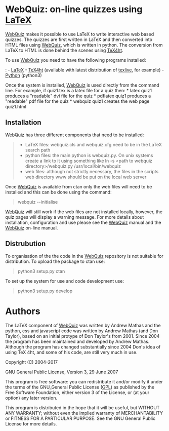 WebQuiz: on-line quizzes using [LaTeX](https://www.latex-project.org/)
=======================================================================

[WebQuiz](https://bitbucket.org/AndrewsBucket/webquiz) makes it
possible to use LaTeX to write interactive web based quizzes. The
quizzes are first written in LaTeX and then converted into HTML files
using [WebQuiz](https://bitbucket.org/AndrewsBucket/webquiz), which is
written in python. The conversion from LaTeX to HTML is done behind the
scenes using [TeX4ht](http://www.tug.org/tex4ht/).

To use [WebQuiz](https://bitbucket.org/AndrewsBucket/webquiz) you need to have the following programs installed:

:   -   [LaTeX](https://www.latex-project.org/)
    -   [TeX4ht](http://www.tug.org/tex4ht/) (available with latest
        distribution of [texlive](https://www.tug.org/texlive/), for
        example)
    -   [Python](https://www.python.org) (python3)

Once the system is installed,
[WebQuiz](https://bitbucket.org/AndrewsBucket/webquiz) is used
directly from the command line. For example, if quiz1.tex is a latex
file for a quiz then: \* latex quiz1 produces a "readable" dvi file for
the quiz \* pdflatex quiz1 produces a "readable" pdf file for the quiz
\* webquiz quiz1 creates the web page quiz1.html

Installation
------------

[WebQuiz](https://bitbucket.org/AndrewsBucket/webquiz) has three
different components that need to be installed:

> -   LaTeX files: webquiz.cls and webquiz.cfg need to be in the LaTeX
>     search path
> -   python files: the main python is webquiz.py. On unix systems
>     create a link to it using something like ln -s &lt;path to
>     webquiz directory&gt;/webquiz.py /usr/local/bin/webquiz
> -   web files: although not strictly necessary, the files in the
>     scripts web directory www should be put on the local web server

Once [WebQuiz](https://bitbucket.org/AndrewsBucket/webquiz) is
available from ctan only the web files will need to be installed and
this can be done using the command:

> webquiz --initialise

[WebQuiz](https://bitbucket.org/AndrewsBucket/webquiz) will still work
if the web files are not installed locally, however, the quiz pages will
display a warning message. For more details about installation,
configuration and use please see the
[WebQuiz](https://bitbucket.org/AndrewsBucket/webquiz) manual and the
[WebQuiz](https://bitbucket.org/AndrewsBucket/webquiz) on-line manual.

Distrubution
------------

To organisation of the the code in the
[WebQuiz](https://bitbucket.org/AndrewsBucket/webquiz) repository is
not suitable for distribution. To upload the package to ctan use:

> python3 setup.py ctan

To set up the system for use and code development use:

> python3 setup.py develop

Authors
=======

The LaTeX component of
[WebQuiz](https://bitbucket.org/AndrewsBucket/webquiz) was written by
Andrew Mathas and the python, css and javascript code was written by
Andrew Mathas (and Don Taylor), based on an initial protype of Don 
Taylor's from 2001. Since 2004 the program has been maintained and
developed by Andrew Mathas. Although the program has changed 
substantially since 2004 Don's idea of using TeX 4ht, and some of 
his code, are still very much in use.

Copyright (C) 2004-2017

GNU General Public License, Version 3, 29 June 2007

This program is free software: you can redistribute it and/or modify it
under the terms of the GNU\_General Public License
([GPL](https://www.gnu.org/licenses/gpl-3.0.en.html)) as published by
the Free Software Foundation, either version 3 of the License, or (at
your option) any later version.

This program is distributed in the hope that it will be useful, but
WITHOUT ANY WARRANTY; without even the implied warranty of
MERCHANTABILITY or FITNESS FOR A PARTICULAR PURPOSE. See the GNU General
Public License for more details.
